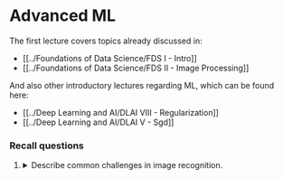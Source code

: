 # Advanced ML

The first lecture covers topics already discussed in:
- [[../Foundations of Data Science/FDS I - Intro]]
- [[../Foundations of Data Science/FDS II - Image Processing]]

And also other introductory lectures regarding ML, which can be found here:
- [[../Deep Learning and AI/DLAI VIII - Regularization]]
- [[../Deep Learning and AI/DLAI V - Sgd]]

### Recall questions

1. <details markdown=1><summary markdown="span"> Describe common challenges in image recognition.</summary>
    
    \
    Common ==challenges== in image recognition:
    - ==semantic gap==
    - ==viewpoint variation==
    - ==background clutter==
    - ==illumination==
    - ==deformation==
    - ==occlusion==
    - ==intra-class variation==

</details>

